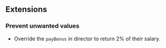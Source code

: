 [comment]: <> (# Inheritance Lab.)

[comment]: <> (Your task is to model and create a system to store information for employees of a large development company.)

[comment]: <> (You should use TDD, inheritance, packages and abstract classes for this.)

[comment]: <> (#### Create an abstract `Employee` parent class in a package called staff.)

[comment]: <> (- `Employee` will have a name, NI number and salary.)

[comment]: <> (- Create Getters for all properties.)

[comment]: <> (- Add a method named `raiseSalary` with takes in a parameter of type double to increment the salary.)

[comment]: <> (- Add a method called `payBonus` which returns 1% of the employees salary.)

[comment]: <> (- Don't worry about testing just now until you create the subclasses.)

[comment]: <> (#### Create a subclass of `Employee` called `Manager` in a package called management.)

[comment]: <> (- Create a class for Manager.)

[comment]: <> (- Add a property to store the department name in a property called `deptName`.)

[comment]: <> (- Create a constructor that includes all the parameters needed for `Employee` and `deptName`.)

[comment]: <> (- Add a getter method for `deptName`.)

[comment]: <> (- Test all methods including `raiseSalary` and `payBonus`)

[comment]: <> (#### Create subclasses of `Employee`: `Developer` and `DatabaseAdmin` in a package called techStaff.)

[comment]: <> (Create 2 new classes for `Developer` and `DatabaseAdmin`.)

[comment]: <> (- These should take in the same parameters as `Employee` and pass them to `Employee` constructor.)

[comment]: <> (- Again test all methods for both classes.)

[comment]: <> (#### Create a subclass of `Manager` called `Director` in the management package.)

[comment]: <> (- Add a private property to store a double value `budget`.)

[comment]: <> (- Create a constructor for `Director` that includes the parameters needed for `Manager` and the `budget` parameter.)

[comment]: <> (- Create a getter method for this property.)

[comment]: <> (- Test all methods.)


## Extensions

### Prevent unwanted values

[comment]: <> (- Prevent a negative value for the `raiseSalary` method.)

[comment]: <> (- Allow the user to change the Employees name and prevent a null value from being entered.)

- Override the `payBonus` in director to return 2% of their salary.
